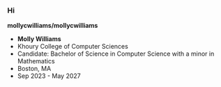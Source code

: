 ### Hi 

**mollycwilliams/mollycwilliams** 


+ **Molly Williams**
+ Khoury College of Computer Sciences
+ Candidate: Bachelor of Science in Computer Science with a minor in Mathematics
+ Boston, MA
+ Sep 2023 - May 2027